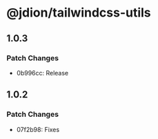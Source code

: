 # @jdion/tailwindcss-utils

## 1.0.3

### Patch Changes

- 0b996cc: Release

## 1.0.2

### Patch Changes

- 07f2b98: Fixes
